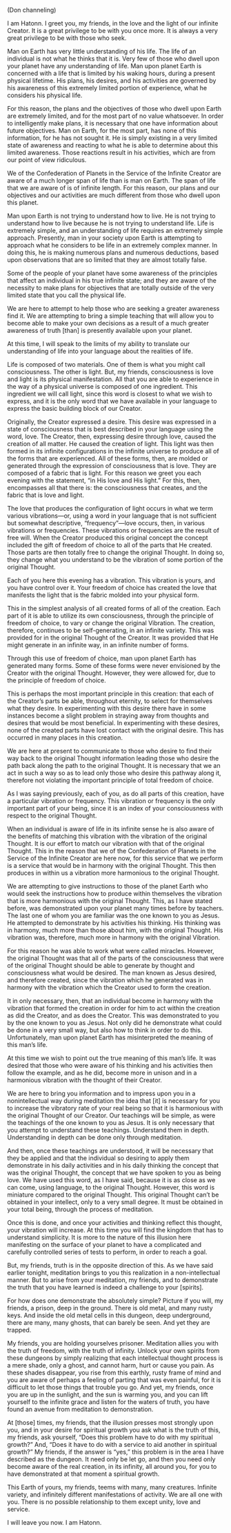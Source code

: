 <p class="channel-type">(Don channeling)</p>
<p>I am Hatonn. I greet you, my friends, in the love and the light of our infinite Creator. It is a great privilege to be with you once more. It is always a very great privilege to be with those who seek.</p>
<p>Man on Earth has very little understanding of his life. The life of an individual is not what he thinks that it is. Very few of those who dwell upon your planet have any understanding of life. Man upon planet Earth is concerned with a life that is limited by his waking hours, during a present physical lifetime. His plans, his desires, and his activities are governed by his awareness of this extremely limited portion of experience, what he considers his physical life.</p>
<p>For this reason, the plans and the objectives of those who dwell upon Earth are extremely limited, and for the most part of no value whatsoever. In order to intelligently make plans, it is necessary that one have information about future objectives. Man on Earth, for the most part, has none of this information, for he has not sought it. He is simply existing in a very limited state of awareness and reacting to what he is able to determine about this limited awareness. Those reactions result in his activities, which are from our point of view ridiculous.</p>
<p>We of the Confederation of Planets in the Service of the Infinite Creator are aware of a much longer span of life than is man on Earth. The span of life that we are aware of is of infinite length. For this reason, our plans and our objectives and our activities are much different from those who dwell upon this planet.</p>
<p>Man upon Earth is not trying to understand how to live. He is not trying to understand how to live because he is not trying to understand life. Life is extremely simple, and an understanding of life requires an extremely simple approach. Presently, man in your society upon Earth is attempting to approach what he considers to be life in an extremely complex manner. In doing this, he is making numerous plans and numerous deductions, based upon observations that are so limited that they are almost totally false.</p>
<p>Some of the people of your planet have some awareness of the principles that affect an individual in his true infinite state; and they are aware of the necessity to make plans for objectives that are totally outside of the very limited state that you call the physical life.</p>
<p>We are here to attempt to help those who are seeking a greater awareness find it. We are attempting to bring a simple teaching that will allow you to become able to make your own decisions as a result of a much greater awareness of truth [than] is presently available upon your planet.</p>
<p>At this time, I will speak to the limits of my ability to translate our understanding of life into your language about the realities of life.</p>
<p>Life is composed of two materials. One of them is what you might call consciousness. The other is light. But, my friends, consciousness is love and light is its physical manifestation. All that you are able to experience in the way of a physical universe is composed of one ingredient. This ingredient we will call light, since this word is closest to what we wish to express, and it is the only word that we have available in your language to express the basic building block of our Creator.</p>
<p>Originally, the Creator expressed a desire. This desire was expressed in a state of consciousness that is best described in your language using the word, love. The Creator, then, expressing desire through love, caused the creation of all matter. He caused the creation of light. This light was then formed in its infinite configurations in the infinite universe to produce all of the forms that are experienced. All of these forms, then, are molded or generated through the expression of consciousness that is love. They are composed of a fabric that is light. For this reason we greet you each evening with the statement, “in His love and His light.” For this, then, encompasses all that there is: the consciousness that creates, and the fabric that is love and light.</p>
<p>The love that produces the configuration of light occurs in what we term various vibrations—or, using a word in your language that is not sufficient but somewhat descriptive, “frequency”—love occurs, then, in various vibrations or frequencies. These vibrations or frequencies are the result of free will. When the Creator produced this original concept the concept included the gift of freedom of choice to all of the parts that He created. Those parts are then totally free to change the original Thought. In doing so, they change what you understand to be the vibration of some portion of the original Thought.</p>
<p>Each of you here this evening has a vibration. This vibration is yours, and you have control over it. Your freedom of choice has created the love that manifests the light that is the fabric molded into your physical form.</p>
<p>This in the simplest analysis of all created forms of all of the creation. Each part of it is able to utilize its own consciousness, through the principle of freedom of choice, to vary or change the original Vibration. The creation, therefore, continues to be self-generating, in an infinite variety. This was provided for in the original Thought of the Creator. It was provided that He might generate in an infinite way, in an infinite number of forms.</p>
<p>Through this use of freedom of choice, man upon planet Earth has generated many forms. Some of these forms were never envisioned by the Creator with the original Thought. However, they were allowed for, due to the principle of freedom of choice.</p>
<p>This is perhaps the most important principle in this creation: that each of the Creator’s parts be able, throughout eternity, to select for themselves what they desire. In experimenting with this desire there have in some instances become a slight problem in straying away from thoughts and desires that would be most beneficial. In experimenting with these desires, none of the created parts have lost contact with the original desire. This has occurred in many places in this creation.</p>
<p>We are here at present to communicate to those who desire to find their way back to the original Thought information leading those who desire the path back along the path to the original Thought. It is necessary that we an act in such a way so as to lead only those who desire this pathway along it, therefore not violating the important principle of total freedom of choice.</p>
<p>As I was saying previously, each of you, as do all parts of this creation, have a particular vibration or frequency. This vibration or frequency is the only important part of your being, since it is an index of your consciousness with respect to the original Thought.</p>
<p>When an individual is aware of life in its infinite sense he is also aware of the benefits of matching this vibration with the vibration of the original Thought. It is our effort to match our vibration with that of the original Thought. This in the reason that we of the Confederation of Planets in the Service of the Infinite Creator are here now, for this service that we perform is a service that would be in harmony with the original Thought. This then produces in within us a vibration more harmonious to the original Thought.</p>
<p>We are attempting to give instructions to those of the planet Earth who would seek the instructions how to produce within themselves the vibration that is more harmonious with the original Thought. This, as I have stated before, was demonstrated upon your planet many times before by teachers. The last one of whom you are familiar was the one known to you as Jesus. He attempted to demonstrate by his activities his thinking. His thinking was in harmony, much more than those about him, with the original Thought. His vibration was, therefore, much more in harmony with the original Vibration.</p>
<p>For this reason he was able to work what were called miracles. However, the original Thought was that all of the parts of the consciousness that were of the original Thought should be able to generate by thought and consciousness what would be desired. The man known as Jesus desired, and therefore created, since the vibration which he generated was in harmony with the vibration which the Creator used to form the creation.</p>
<p>It in only necessary, then, that an individual become in harmony with the vibration that formed the creation in order for him to act within the creation as did the Creator, and as does the Creator. This was demonstrated to you by the one known to you as Jesus. Not only did he demonstrate what could be done in a very small way, but also how to think in order to do this. Unfortunately, man upon planet Earth has misinterpreted the meaning of this man’s life.</p>
<p>At this time we wish to point out the true meaning of this man’s life. It was desired that those who were aware of his thinking and his activities then follow the example, and as he did, become more in unison and in a harmonious vibration with the thought of their Creator.</p>
<p>We are here to bring you information and to impress upon you in a nonintellectual way during meditation the idea that [it] is necessary for you to increase the vibratory rate of your real being so that it is harmonious with the original Thought of our Creator. Our teachings will be simple, as were the teachings of the one known to you as Jesus. It is only necessary that you attempt to understand these teachings. Understand them in depth. Understanding in depth can be done only through meditation.</p>
<p>And then, once these teachings are understood, it will be necessary that they be applied and that the individual so desiring to apply them demonstrate in his daily activities and in his daily thinking the concept that was the original Thought, the concept that we have spoken to you as being love. We have used this word, as I have said, because it is as close as we can come, using language, to the original Thought. However, this word is miniature compared to the original Thought. This original Thought can’t be obtained in your intellect, only to a very small degree. It must be obtained in your total being, through the process of meditation.</p>
<p>Once this is done, and once your activities and thinking reflect this thought, your vibration will increase. At this time you will find the kingdom that has to understand simplicity. It is more to the nature of this illusion here manifesting on the surface of your planet to have a complicated and carefully controlled series of tests to perform, in order to reach a goal.</p>
<p>But, my friends, truth is in the opposite direction of this. As we have said earlier tonight, meditation brings to you this realization in a non-intellectual manner. But to arise from your meditation, my friends, and to demonstrate the truth that you have learned is indeed a challenge to your [spirits].</p>
<p>For how does one demonstrate the absolutely simple? Picture if you will, my friends, a prison, deep in the ground. There is old metal, and many rusty keys. And inside the old metal cells in this dungeon, deep underground, there are many, many ghosts, that can barely be seen. And yet they are trapped.</p>
<p>My friends, you are holding yourselves prisoner. Meditation allies you with the truth of freedom, with the truth of infinity. Unlock your own spirits from these dungeons by simply realizing that each intellectual thought process is a mere shade, only a ghost, and cannot harm, hurt or cause you pain. As these shades disappear, you rise from this earthly, rusty frame of mind and you are aware of perhaps a feeling of parting that was even painful, for it is difficult to let those things that trouble you go. And yet, my friends, once you are up in the sunlight, and the sun is warming you, and you can lift yourself to the infinite grace and listen for the waters of truth, you have found an avenue from meditation to demonstration.</p>
<p>At [those] times, my friends, that the illusion presses most strongly upon you, and in your desire for spiritual growth you ask what is the truth of this, my friends, ask yourself, “Does this problem have to do with my spiritual growth?” And, “Does it have to do with a service to aid another in spiritual growth?” My friends, if the answer is “yes,” this problem is in the area I have described as the dungeon. It need only be let go, and then you need only become aware of the real creation, in its infinity, all around you, for you to have demonstrated at that moment a spiritual growth.</p>
<p>This Earth of yours, my friends, teems with many, many creatures. Infinite variety, and infinitely different manifestations of activity. We are all one with you. There is no possible relationship to them except unity, love and service.</p>
<p>I will leave you now. I am Hatonn.</p>